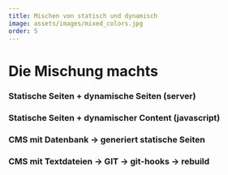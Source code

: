 ```yaml
---
title: Mischen von statisch und dynamisch
image: assets/images/mixed_colors.jpg
order: 5
---
```


# Die Mischung machts

<!-- slide:start -->
### Statische Seiten + dynamische Seiten (server)
<!-- slide:end -->
<!-- slide:start -->
### Statische Seiten + dynamischer Content (javascript)
<!-- slide:end -->
<!-- slide:start -->
### CMS mit Datenbank -> generiert statische Seiten
<!-- slide:end -->
<!-- slide:start -->
### CMS mit Textdateien -> GIT -> git-hooks -> rebuild
<!-- slide:end -->
